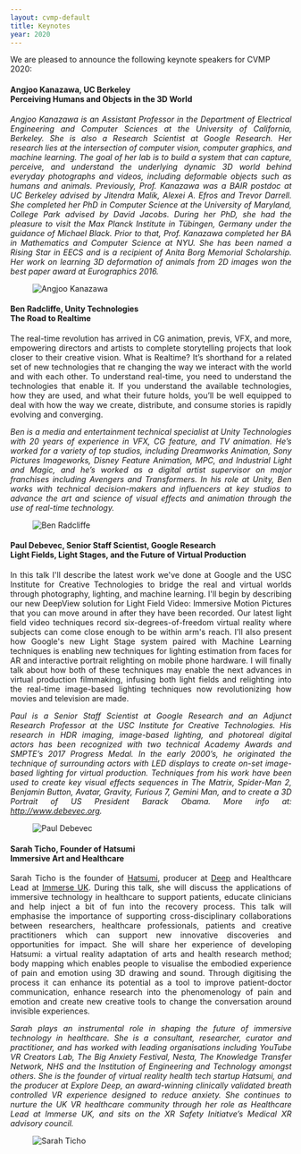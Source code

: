 ```yaml
---
layout: cvmp-default
title: Keynotes
year: 2020
---
```


We are pleased to announce the following keynote speakers for CVMP 2020:


<a name="AK" />
<div class="row">
<div class="col-xs-12 col-sm-7 col-md-8 col-lg-9" markdown="1" style="text-align: justify">

#### Angjoo Kanazawa, UC Berkeley <br> Perceiving Humans and Objects in the 3D World


*Angjoo Kanazawa is an Assistant Professor in the Department of Electrical Engineering and Computer Sciences at the University of California, Berkeley. She is also a Research Scientist at Google Research. Her research lies at the intersection of computer vision, computer graphics, and machine learning. The goal of her lab is to build a system that can capture, perceive, and understand the underlying dynamic 3D world behind everyday photographs and videos, including deformable objects such as humans and animals. Previously, Prof. Kanazawa was a BAIR postdoc at UC Berkeley advised by Jitendra Malik, Alexei A. Efros and Trevor Darrell. She completed her PhD in Computer Science at the University of Maryland, College Park advised by David Jacobs. During her PhD, she had the pleasure to visit the Max Planck Institute in Tübingen, Germany under the guidance of Michael Black. Prior to that, Prof. Kanazawa completed her BA in Mathematics and Computer Science at NYU. She has been named a Rising Star in EECS and is a recipient of Anita Borg Memorial Scholarship. Her work on learning 3D deformation of animals from 2D images won the best paper award at Eurographics 2016.*

</div>

<figure class="col-xs-6 col-sm-5 col-md-4 col-lg-3">
  <img src="{{site.url}}/img/2020/keynotes/AngjooKanazawa-800.jpg" class="img-responsive img-thumbnail" alt="Angjoo Kanazawa" title="Angjoo Kanazawa">
</figure>

</div>


<a name="BR" />
<div class="row">
<div class="col-xs-12 col-sm-7 col-md-8 col-lg-9" markdown="1" style="text-align: justify">

#### Ben Radcliffe, Unity Technologies <br> The Road to Realtime

The real-time revolution has arrived in CG animation, previs, VFX, and more, empowering directors and artists to complete storytelling projects that look closer to their creative vision. What is Realtime? It’s shorthand for a related set of new technologies that  re changing the way we interact with the world and with each other. To understand real-time, you need to understand the technologies that enable it. If you understand the available technologies, how they are used, and what their future holds, you’ll be well equipped to deal with how the way we create, distribute, and consume stories is rapidly evolving and converging.

*Ben is a media and entertainment technical specialist at Unity Technologies with 20 years of experience in VFX, CG feature, and TV animation. He’s worked for a variety of top studios, including Dreamworks Animation, Sony Pictures Imageworks, Disney Feature Animation, MPC, and Industrial Light and Magic, and he’s worked as a digital artist supervisor on major franchises including Avengers and Transformers. In his role at Unity, Ben works with technical decision-makers and influencers at key studios to advance the art and science of visual effects and animation through the use of real-time technology.*

</div>

<figure class="col-xs-6 col-sm-5 col-md-4 col-lg-3">
  <img src="{{site.url}}/img/2020/keynotes/BenRadcliffe-859.jpg" class="img-responsive img-thumbnail" alt="Ben Radcliffe" title="Ben Radcliffe">
</figure>

</div>


<a name="PD" />
<div class="row">
<div class="col-xs-12 col-sm-7 col-md-8 col-lg-9" markdown="1" style="text-align: justify">

#### Paul Debevec, Senior Staff Scientist, Google Research <br> Light Fields, Light Stages, and the Future of Virtual Production

In this talk I'll describe the latest work we've done at Google and the USC Institute for Creative Technologies to bridge the real and virtual worlds through photography, lighting, and machine learning.  I'll begin by describing our new DeepView solution for Light Field Video: Immersive Motion Pictures that you can move around in after they have been recorded.  Our latest light field video techniques record six-degrees-of-freedom virtual reality where subjects can come close enough to be within arm's reach.  I'll also present how Google's new Light Stage system paired with Machine Learning techniques is enabling new techniques for lighting estimation from faces for AR and interactive portrait relighting on mobile phone hardware.  I will finally talk about how both of these techniques may enable the next advances in virtual production filmmaking, infusing both light fields and relighting into the real-time image-based lighting techniques now revolutionizing how movies and television are made.

*Paul is a Senior Staff Scientist at Google Research and an Adjunct Research Professor at the USC Institute for Creative Technologies. His research in HDR imaging, image-based lighting, and photoreal digital actors has been recognized with two technical Academy Awards and SMPTE’s 2017 Progress Medal.  In the early 2000’s, he originated the technique of surrounding actors with LED displays to create on-set image-based lighting for virtual production.  Techniques from his work have been used to create key visual effects sequences in The Matrix, Spider-Man 2, Benjamin Button, Avatar, Gravity, Furious 7, Gemini Man, and to create a 3D Portrait of US President Barack Obama.  More info at: <http://www.debevec.org>.*

</div>

<figure class="col-xs-6 col-sm-5 col-md-4 col-lg-3">
  <img src="{{site.url}}/img/2020/keynotes/PaulDebevec.jpg" class="img-responsive img-thumbnail" alt="Paul Debevec" title="Paul Debevec">
</figure>

</div>


<a name="ST" />
<div class="row">
<div class="col-xs-12 col-sm-7 col-md-8 col-lg-9" markdown="1" style="text-align: justify">

#### Sarah Ticho, Founder of Hatsumi <br> Immersive Art and Healthcare

Sarah Ticho is the founder of [Hatsumi](https://www.hatsumivr.com/), producer at [Deep](http://www.exploredeep.com/) and Healthcare Lead at [Immerse UK](https://www.immerseuk.org/).  During this talk, she will discuss the applications of immersive technology in healthcare to support patients, educate clinicians and help inject a bit of fun into the recovery process. This talk will emphasise the importance of supporting cross-disciplinary collaborations between researchers, healthcare professionals, patients and creative practitioners which can support new innovative discoveries and opportunities for impact. She will share her experience of developing Hatsumi: a virtual reality adaptation of arts and health research method; body mapping which enables people to visualise the embodied experience of pain and emotion using 3D drawing and sound. Through digitising the process it can enhance its potential as a tool to improve patient-doctor communication, enhance research into the phenomenology of pain and emotion and create new creative tools to change the conversation around invisible experiences.

*Sarah plays an instrumental role in shaping the future of immersive technology in healthcare.  She is a consultant, researcher, curator and practitioner, and has worked with leading organisations including YouTube VR Creators Lab, The Big Anxiety Festival, Nesta, The Knowledge Transfer Network, NHS and the Institution of Engineering and Technology amongst others. She is the founder of virtual reality health tech startup Hatsumi, and the producer at Explore Deep, an award-winning clinically validated breath controlled VR experience designed to reduce anxiety. She continues to nurture the UK VR healthcare community through her role as Healthcare Lead at Immerse UK, and sits on the XR Safety Initiatve’s Medical XR advisory council.*

</div>

<figure class="col-xs-6 col-sm-5 col-md-4 col-lg-3">
  <img src="{{site.url}}/img/2020/keynotes/SarahTicho-800.jpg" class="img-responsive img-thumbnail" alt="Sarah Ticho" title="Sarah Ticho">
</figure>

</div>
